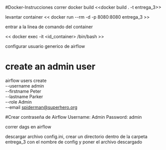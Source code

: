 #Docker-Instrucciones
correr docker build 
 <<docker build . -t entrega_3>>

levantar container
<< docker run --rm -d -p 8080:8080 entrega_3 >>

entrar a la linea de comando del container

<< docker exec -it <id_container> /bin/bash >>

configurar usuario generico de airflow

# create an admin user
airflow users create \
    --username admin \
    --firstname Peter \
    --lastname Parker \
    --role Admin \
    --email spiderman@superhero.org


#Crear contraseña de Airflow
Username: Admin
Password: admin

correr dags en airflow


descargar archivo config.ini, crear un directorio dentro de la carpeta entrega_3 con el nombre de config y poner el archivo descargado
